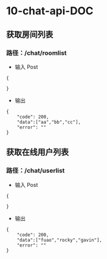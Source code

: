 # 10-chat-api-DOC
## 获取房间列表
### 路径：/chat/roomlist
+ 输入 Post 
```
{

}
```
+ 输出
```
{
    "code": 200,   
    "data":["aa","bb","cc"],
    "error": ""
}
```

## 获取在线用户列表
### 路径：/chat/userlist
+ 输入 Post
```
{

}
```
+ 输出
```
{
    "code": 200,   
    "data":["fuao","rocky","gavin"],
    "error": ""
}
```